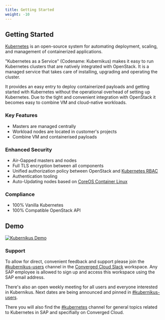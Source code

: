 ```yaml
---
title: Getting Started
weight: -10
---
```


## Getting Started

[Kubernetes](https://kubernetes.io/) is an open-source system for automating
deployment, scaling, and management of containerized applications.

"Kubernetes as a Service" (Codename: Kubernikus) makes it easy to run Kubernetes clusters that are natively integrated with OpenStack. It is a managed service that takes care of installing, upgrading and operating the cluster.

It provides an easy entry to deploy containerized payloads and getting started
with Kubernetes without the operational overhead of setting up Kubernetes.
Due to the tight and convenient integration with OpenStack it becomes easy to
combine VM and cloud-native workloads.

### Key Features

  * Masters are managed centrally
  * Workload nodes are located in customer's projects
  * Combine VM and containerised payloads

### Enhanced Security

  * Air-Gapped masters and nodes
  * Full TLS encryption between all components
  * Unified authorization policy between OpenStack and [Kubernetes RBAC](http://blog.kubernetes.io/2017/04/rbac-support-in-kubernetes.html)
  * Authentication tooling
  * Auto-Updating nodes based on [CoreOS Container Linux](https://coreos.com/why/)

### Compliance

  * 100% Vanilla Kubernetes
  * 100% Compatible OpenStack API

## Demo

[![Kubernikus Demo](http://img.youtube.com/vi/1dPxPU9fHTg/0.jpg)](http://www.youtube.com/watch?v=1dPxPU9fHTg)

### Support

To allow for direct, convenient feedback and support please join the
[#kubernikus-users](https://convergedcloud.slack.com/messages/kubernikus-users)
channel in the [Converged Cloud Slack](https://convergedcloud.slack.com)
workspace. Any SAP employee is allowed to sign up and access this workspace
using the SAP email address.

There's also an open weekly meeting for all users and everyone interested in
Kubernikus. Next dates are being announced and pinned in
[#kubernikus-users](https://convergedcloud.slack.com/messages/kubernikus-users).

There you will also find the
[#kubernetes](https://convergedcloud.slack.com/messages/kubernikus-users)
channel for general topics related to Kubernetes in SAP and specifially on
Converged Cloud.
